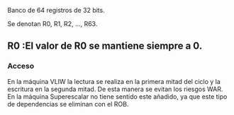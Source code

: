 Banco de 64 registros de 32 bits.

Se denotan R0, R1, R2, ..., R63.


## R0 :El valor de R0 se mantiene siempre a 0.


### Acceso

En la máquina VLIW la lectura se realiza en la primera mitad del ciclo y la escritura en la segunda mitad. De esta manera se evitan los riesgos WAR. En la máquina Superescalar no tiene sentido este añadido, ya que este tipo de dependencias se eliminan con el ROB.

